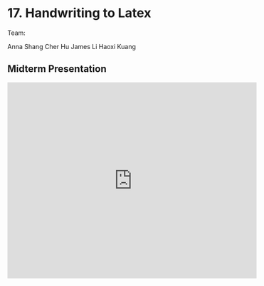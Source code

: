 # 17. Handwriting to Latex

Team:

Anna Shang
Cher Hu
James Li
Haoxi Kuang

## Midterm Presentation


<center><iframe width="560" height="441" src="https://www.youtube.com/embed/dCoFNV8q9HA" frameborder="0" allowfullscreen></iframe></center>
